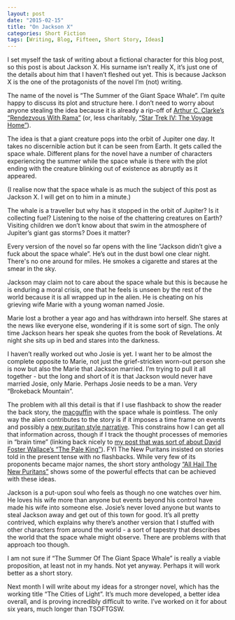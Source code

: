 ```yaml
---
layout: post
date: "2015-02-15"
title: "On Jackson X"
categories: Short Fiction
tags: [Writing, Blog, Fifteen, Short Story, Ideas]
---
```


I set myself the task of writing about a fictional character for this blog post, so this post is about Jackson X. His surname isn’t really X, it’s just one of the details about him that I haven’t fleshed out yet. This is because Jackson X is the one of the protagonists of the novel I’m (not) writing.

The name of the novel is “The Summer of the Giant Space Whale”. I’m quite happy to discuss its plot and structure here. I don’t need to worry about anyone stealing the idea because it is already a rip-off of [Arthur C. Clarke’s “Rendezvous With Rama”](https://www.goodreads.com/book/show/112537.Rendezvous_with_Rama) (or, less charitably, [“Star Trek IV: The Voyage Home”](http://www.imdb.com/title/tt0092007/?ref_=nv_sr_1)).

The idea is that a giant creature pops into the orbit of Jupiter one day. It takes no discernible action but it can be seen from Earth. It gets called the space whale. Different plans for the novel have a number of characters experiencing the summer while the space whale is there with the plot ending with the creature blinking out of existence as abruptly as it appeared.

(I realise now that the space whale is as much the subject of this post as Jackson X. I will get on to him in a minute.)

The whale is a traveller but why has it stopped in the orbit of Jupiter? Is it collecting fuel? Listening to the noise of the chattering creatures on Earth? Visiting children we don’t know about that swim in the atmosphere of Jupiter’s giant gas storms? Does it matter?

Every version of the novel so far opens with the line “Jackson didn’t give a fuck about the space whale”. He’s out in the dust bowl one clear night. There's no one around for miles. He smokes a cigarette and stares at the smear in the sky.

Jackson may claim not to care about the space whale but this is because he is enduring a moral crisis, one that he feels is unseen by the rest of the world because it is all wrapped up in the alien. He is cheating on his grieving wife Marie with a young woman named Josie.

Marie lost a brother a year ago and has withdrawn into herself. She stares at the news like everyone else, wondering if it is some sort of sign. The only time Jackson hears her speak she quotes from the book of Revelations. At night she sits up in bed and stares into the darkness.

I haven’t really worked out who Josie is yet. I want her to be almost the complete  opposite to Marie, not just the grief-stricken worn-out person she is now but also the Marie that Jackson married. I’m trying to pull it all together - but the long and short of it is that Jackson would never have married Josie, only Marie. Perhaps Josie needs to be a man. Very “Brokeback Mountain”.

The problem with all this detail is that if I use flashback to show the reader the back story, the [macguffin](http://tvtropes.org/pmwiki/pmwiki.php/Main/MacGuffin) with the space whale is pointless. The only way the alien contributes to the story is if it imposes a time frame on events and possibly a [new puritan style narrative](http://en.wikipedia.org/wiki/New_Puritans). This constrains how I can get all that information across, though if I track the thought processes of memories in “brain time” (linking back nicely to [my post that was sort of about David Foster Wallace’s “The Pale King”](/building-brains/)). FYI The New Puritans insisted on stories told in the present tense with no flashbacks. While very few of its proponents became major names, the short story anthology [“All Hail The New Puritans”](http://www.theguardian.com/books/2000/sep/16/fiction.reviews1) shows some of the powerful effects that can be achieved with these ideas.

Jackson is a put-upon soul who feels as though no one watches over him. He loves his wife more than anyone but events beyond his control have made his wife into someone else. Josie’s never loved anyone but wants to steal Jackson away and get out of this town for good. It’s all pretty contrived, which explains why there’s another version that I stuffed with other characters from around the world - a sort of tapestry that describes the world that the space whale might observe. There are problems with that approach too though.

I am not sure if “The Summer Of The Giant Space Whale” is really a viable proposition, at least not in my hands. Not yet anyway. Perhaps it will work better as a short story.

Next month I will write about my ideas for a stronger novel, which has the working title “The Cities of Light”. It’s much more developed, a better idea overall, and is proving incredibly difficult to write. I’ve worked on it for about six years, much longer than TSOFTGSW.
